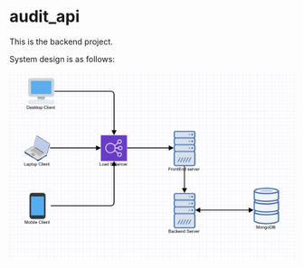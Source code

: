 # audit_api

This is the backend project.

System design is as follows:

![alt text](https://github.com/asifsabirshuvo/audit_api/blob/main/Screenshot_2021-05-23%20Gliffy%20Editor%20-%20Online.png)

